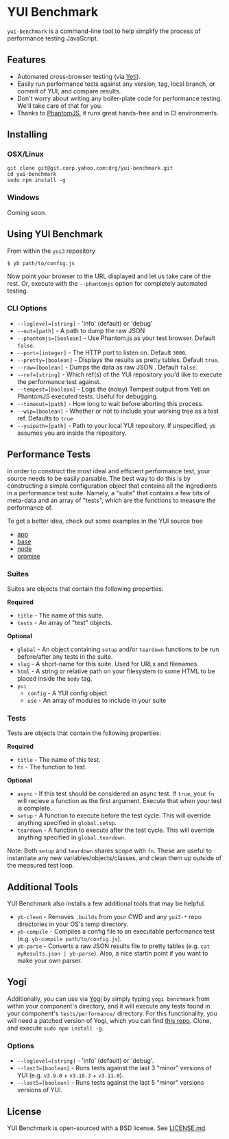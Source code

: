 # YUI Benchmark

`yui-benchmark` is a command-line tool to help simplify the process of
performance testing JavaScript.

## Features
 * Automated cross-browser testing (via [Yeti](http://yeti.cx/)).
 * Easily run performance tests against any version, tag, local branch, or commit of YUI, and compare results.
 * Don't worry about writing any boiler-plate code for performance testing. We'll take care of that for you.
 * Thanks to [PhantomJS](http://phantomjs.org/), it runs great hands-free and in CI environments.

## Installing

### OSX/Linux

	git clone git@git.corp.yahoo.com:drg/yui-benchmark.git
	cd yui-benchmark
	sudo npm install -g

### Windows
Coming soon.

## Using YUI Benchmark

From within the `yui3` repository

	$ yb path/to/config.js

Now point your browser to the URL displayed and let us take care of the rest.
Or, execute with the `--phantomjs` option for completely automated testing.

### CLI Options

* ``--loglevel=[string]`` - 'info' (default) or 'debug'
* ``--out=[path]`` - A path to dump the raw JSON
* ``--phantomjs=[boolean]`` - Use Phantom.js as your test browser. Default `false`.
* ``--port=[integer]`` - The HTTP port to listen on. Default `3000`.
* ``--pretty=[boolean]`` - Displays the results as pretty tables. Default `true`.
* ``--raw=[boolean]`` - Dumps the data as raw JSON . Default `false`.
* ``--ref=[string]`` - Which ref(s) of the YUI repository you'd like to execute the performance test against.
* ``--tempest=[boolean]`` - Logs the (noisy) Tempest output from Yeti on PhantomJS executed tests.  Useful for debugging.
* ``--timeout=[path]`` - How long to wait before aborting this process.
* ``--wip=[boolean]`` - Whether or not to include your working tree as a test ref. Defaults to `true`
* ``--yuipath=[path]`` - Path to your local YUI repository. If unspecified, `yb` assumes you are inside the repository.

## Performance Tests

In order to construct the most ideal and efficient performance test, your
source needs to be easily parsable.  The best way to do this is by constructing
a simple configuration object that contains all the ingredients in a
performance test suite.  Namely, a "suite" that contains a few bits of meta-data
and an array of "tests", which are the functions to measure the performance of.

To get a better idea, check out some examples in the YUI source tree

 * [app](https://github.com/derek/yui3/blob/new-perf/src/app/tests/performance/app.js)
 * [base](https://github.com/derek/yui3/blob/new-perf/src/base/tests/performance/)
 * [node](https://github.com/derek/yui3/blob/new-perf/src/node/tests/performance/)
 * [promise](https://github.com/derek/yui3/blob/new-perf/src/promise/tests/performance/promise.js)

### Suites
Suites are objects that contain the following properties:

**Required**
 * `title` - The name of this suite.
 * `tests` - An array of "test" objects.

**Optional**
 * `global` - An object containing `setup` and/or `teardown` functions to be run before/after any tests in the suite.
 * `slug` - A short-name for this suite. Used for URLs and filenames.
 * `html` - A string or relative path on your filesystem to some HTML to be placed inside the `body` tag.
 * `yui`
    * `config` - A YUI config object
    * `use` - An array of modules to include in your suite

### Tests
Tests are objects that contain the following properties:

**Required**
 * `title` - The name of this test.
 * `fn` - The function to test.

**Optional**
 * `async` - If this test should be considered an async test. If `true`, your `fn` will recieve a function as the first argument. Execute that when your test is complete.
 * `setup` - A function to execute before the test cycle. This will override anything specified in `global.setup`.
 * `teardown` - A function to execute after the test cycle. This will override anything specified in `global.teardown`.

Note: Both `setup` and `teardown` shares scope with `fn`.  These are useful to instantiate any new variables/objects/classes, and clean them up outside of the measured test loop.

## Additional Tools
YUI Benchmark also installs a few additional tools that may be helpful.

 * `yb-clean` - Removes `.builds` from your CWD and any `yui3-*` repo directories in your OS's temp directory.
 * `yb-compile` - Compiles a config file to an executable performance test (e.g. `yb-compile path/to/config.js`).
 * `yb-parse` - Converts a raw JSON results file to pretty tables (e.g. `cat myResults.json | yb-parse`). Also, a nice startin point if you want to make your own parser.

## Yogi
Additionally, you can use via [Yogi](https://github.com/yui/yogi) by
simply typing `yogi benchmark` from within your component's directory,
and it will execute any tests found in your component's `tests/performance/`
directory. For this functionality, you will need a patched version of
Yogi, which you can find [this repo](https://github.com/derek/yogi/).
Clone, and execute `sudo npm install -g`.

### Options
* ``--loglevel=[string]`` - 'info' (default) or 'debug'.
* ``--last3=[boolean]`` - Runs tests against the last 3 "minor" versions of YUI (e.g. `v3.9.0` + `v3.10.3` + `v3.11.0`).
* ``--last5=[boolean]`` - Runs tests against the last 5 "minor" versions versions of YUI.

## License
YUI Benchmark is open-sourced with a BSD license.  See [LICENSE.md](LICENSE.md).
